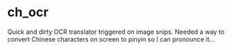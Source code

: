 # ch_ocr
Quick and dirty OCR translator triggered on image snips. Needed a way to convert Chinese characters on screen to pinyin so I can pronounce it...
